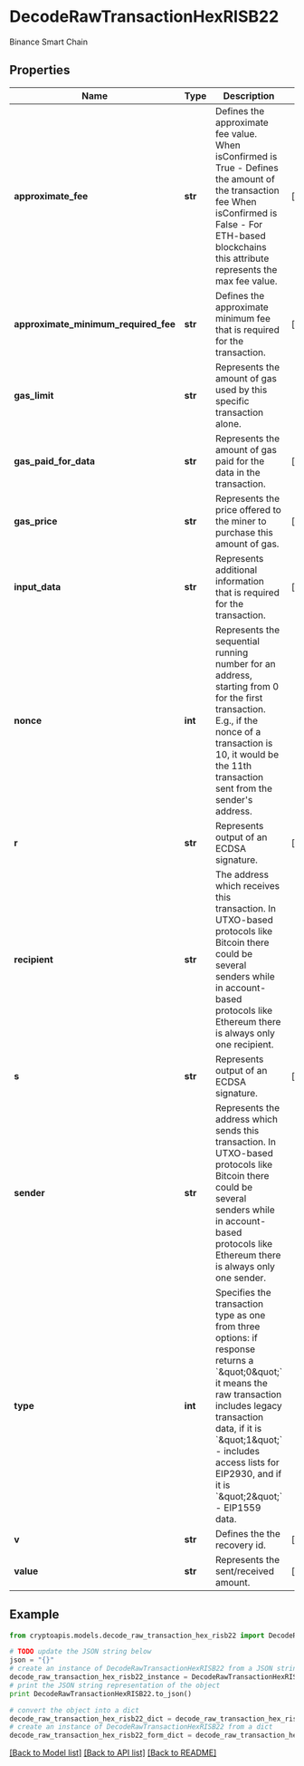 # DecodeRawTransactionHexRISB22

Binance Smart Chain

## Properties
Name | Type | Description | Notes
------------ | ------------- | ------------- | -------------
**approximate_fee** | **str** | Defines the approximate fee value. When isConfirmed is True - Defines the amount of the transaction fee When isConfirmed is False - For ETH-based blockchains this attribute represents the max fee value. | [optional] 
**approximate_minimum_required_fee** | **str** | Defines the approximate minimum fee that is required for the transaction. | [optional] 
**gas_limit** | **str** | Represents the amount of gas used by this specific transaction alone. | 
**gas_paid_for_data** | **str** | Represents the amount of gas paid for the data in the transaction. | [optional] 
**gas_price** | **str** | Represents the price offered to the miner to purchase this amount of gas. | [optional] 
**input_data** | **str** | Represents additional information that is required for the transaction. | [optional] 
**nonce** | **int** | Represents the sequential running number for an address, starting from 0 for the first transaction. E.g., if the nonce of a transaction is 10, it would be the 11th transaction sent from the sender&#39;s address. | 
**r** | **str** | Represents output of an ECDSA signature. | [optional] 
**recipient** | **str** | The address which receives this transaction. In UTXO-based protocols like Bitcoin there could be several senders while in account-based protocols like Ethereum there is always only one recipient. | 
**s** | **str** | Represents output of an ECDSA signature. | [optional] 
**sender** | **str** | Represents the address which sends this transaction. In UTXO-based protocols like Bitcoin there could be several senders while in account-based protocols like Ethereum there is always only one sender. | 
**type** | **int** | Specifies the transaction type as one from three options: if response returns a &#x60;\&quot;0\&quot;&#x60; it means the raw transaction includes legacy transaction data, if it is &#x60;\&quot;1\&quot;&#x60; - includes access lists for EIP2930, and if it is &#x60;\&quot;2\&quot;&#x60; - EIP1559 data. | 
**v** | **str** | Defines the the recovery id. | [optional] 
**value** | **str** | Represents the sent/received amount. | [optional] 

## Example

```python
from cryptoapis.models.decode_raw_transaction_hex_risb22 import DecodeRawTransactionHexRISB22

# TODO update the JSON string below
json = "{}"
# create an instance of DecodeRawTransactionHexRISB22 from a JSON string
decode_raw_transaction_hex_risb22_instance = DecodeRawTransactionHexRISB22.from_json(json)
# print the JSON string representation of the object
print DecodeRawTransactionHexRISB22.to_json()

# convert the object into a dict
decode_raw_transaction_hex_risb22_dict = decode_raw_transaction_hex_risb22_instance.to_dict()
# create an instance of DecodeRawTransactionHexRISB22 from a dict
decode_raw_transaction_hex_risb22_form_dict = decode_raw_transaction_hex_risb22.from_dict(decode_raw_transaction_hex_risb22_dict)
```
[[Back to Model list]](../README.md#documentation-for-models) [[Back to API list]](../README.md#documentation-for-api-endpoints) [[Back to README]](../README.md)


